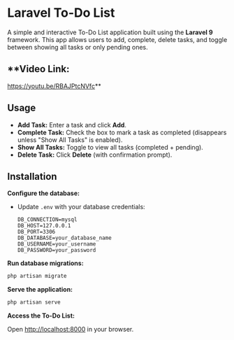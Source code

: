 



# Laravel To-Do List

A simple and interactive To-Do List application built using the **Laravel 9** framework. This app allows users to add, complete, delete tasks, and toggle between showing all tasks or only pending ones.


## **Video Link: 
https://youtu.be/RBAJPtcNVfc**


## Usage

- **Add Task:** Enter a task and click **Add**.
- **Complete Task:** Check the box to mark a task as completed (disappears unless "Show All Tasks" is enabled).
- **Show All Tasks:** Toggle to view all tasks (completed + pending).
- **Delete Task:** Click **Delete** (with confirmation prompt).

## Installation

 **Configure the database:**
   - Update `.env` with your database credentials:
     ```
     DB_CONNECTION=mysql
     DB_HOST=127.0.0.1
     DB_PORT=3306
     DB_DATABASE=your_database_name
     DB_USERNAME=your_username
     DB_PASSWORD=your_password
     ```

 **Run database migrations:**

   ```bash
   php artisan migrate
   ```

 **Serve the application:**

   ```bash
   php artisan serve
   ```

 **Access the To-Do List:**

   Open [http://localhost:8000](http://localhost:8000) in your browser.




